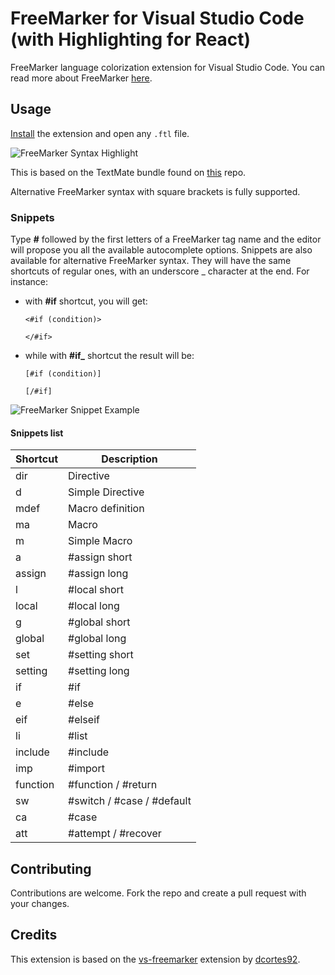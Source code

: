 # FreeMarker for Visual Studio Code (with Highlighting for React)

FreeMarker language colorization extension for Visual Studio Code. You can read more about FreeMarker [here](http://freemarker.incubator.apache.org/).

## Usage

[Install](https://marketplace.visualstudio.com/items?itemName=sadfghjkljhgfdews.freemarker-react) the extension and open any `.ftl` file.

![FreeMarker Syntax Highlight](/images/vscode-freemarker-syntax.png 'FreeMarker Syntax Hightlight')

This is based on the TextMate bundle found on [this](https://github.com/bburbach/textmate-freemarker-bundle) repo.

Alternative FreeMarker syntax with square brackets is fully supported.

### Snippets

Type **#** followed by the first letters of a FreeMarker tag name and the editor will propose you all the available autocomplete options. Snippets are also available for alternative FreeMarker syntax. They will have the same shortcuts of regular ones, with an underscore \_ character at the end. For instance:

- with **#if** shortcut, you will get:

  ```
  <#if (condition)>

  </#if>
  ```

- while with **#if\_** shortcut the result will be:

  ```
  [#if (condition)]

  [/#if]
  ```

![FreeMarker Snippet Example](/images/vs-freemarker-snippet-example.gif 'FreeMarker Snippet Example')

#### Snippets list

| Shortcut | Description                |
| -------- | -------------------------- |
| dir      | Directive                  |
| d        | Simple Directive           |
| mdef     | Macro definition           |
| ma       | Macro                      |
| m        | Simple Macro               |
| a        | #assign short              |
| assign   | #assign long               |
| l        | #local short               |
| local    | #local long                |
| g        | #global short              |
| global   | #global long               |
| set      | #setting short             |
| setting  | #setting long              |
| if       | #if                        |
| e        | #else                      |
| eif      | #elseif                    |
| li       | #list                      |
| include  | #include                   |
| imp      | #import                    |
| function | #function / #return        |
| sw       | #switch / #case / #default |
| ca       | #case                      |
| att      | #attempt / #recover        |

## Contributing

Contributions are welcome. Fork the repo and create a pull request with your changes.

## Credits

This extension is based on the [vs-freemarker](https://github.com/dcortes92/vs-freemarker) extension by [dcortes92](https://github.com/dcortes92).
